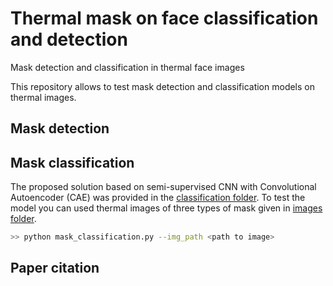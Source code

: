 # Thermal mask on face classification and detection
Mask detection and classification in thermal face images


This repository allows to test mask detection and classification models on thermal images.


## Mask detection


## Mask classification
The proposed solution based on semi-supervised CNN with Convolutional Autoencoder (CAE) was provided in the [classification folder](). To test the model you can used thermal images of three types of mask given in [images folder](https://github.com/natkowalczyk/thermal-mask-classification-and-detection/tree/main/images).


```bash
>> python mask_classification.py --img_path <path to image>
```

## Paper citation

